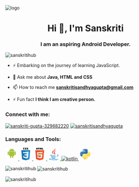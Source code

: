 ![logo](https://github.com/SanskritiHub/SanskritiHub/blob/main/Copy%20of%20Blue%20Yellow%20Futuristic%20Virtual%20Technology%20Blog%20Banner.png)
<h1 align="center">Hi 👋, I'm Sanskriti</h1>
<h3 align="center">I am an aspiring Android Developer.</h3>

<p align="left"> <img src="https://komarev.com/ghpvc/?username=sanskritihub&label=Profile%20views&color=0e75b6&style=flat" alt="sanskritihub" /> </p>

- ⚡ Embarking on the journey of learning JavaScript. 

- 💬 Ask me about **Java, HTML and CSS**

- 📫 How to reach me **sanskritisandhyagupta@gmail.com**

- ⚡ Fun fact **I think I am creative person.**

<h3 align="left">Connect with me:</h3>
<p align="left">
<a href="https://linkedin.com/in/sanskriti-gupta-329682220" target="blank"><img align="center" src="https://raw.githubusercontent.com/rahuldkjain/github-profile-readme-generator/master/src/images/icons/Social/linked-in-alt.svg" alt="sanskriti-gupta-329682220" height="30" width="40" /></a>
<a href="https://www.leetcode.com/sanskritisandhyagupta" target="blank"><img align="center" src="https://raw.githubusercontent.com/rahuldkjain/github-profile-readme-generator/master/src/images/icons/Social/leet-code.svg" alt="sanskritisandhyagupta" height="30" width="40" /></a>
</p>

<h3 align="left">Languages and Tools:</h3>
<p align="left"> <a href="https://developer.android.com" target="_blank" rel="noreferrer"> <img src="https://raw.githubusercontent.com/devicons/devicon/master/icons/android/android-original-wordmark.svg" alt="android" width="40" height="40"/> </a> <a href="https://www.w3schools.com/css/" target="_blank" rel="noreferrer"> <img src="https://raw.githubusercontent.com/devicons/devicon/master/icons/css3/css3-original-wordmark.svg" alt="css3" width="40" height="40"/> </a> <a href="https://www.w3.org/html/" target="_blank" rel="noreferrer"> <img src="https://raw.githubusercontent.com/devicons/devicon/master/icons/html5/html5-original-wordmark.svg" alt="html5" width="40" height="40"/> </a> <a href="https://www.java.com" target="_blank" rel="noreferrer"> <img src="https://raw.githubusercontent.com/devicons/devicon/master/icons/java/java-original.svg" alt="java" width="40" height="40"/> </a> <a href="https://kotlinlang.org" target="_blank" rel="noreferrer"> <img src="https://www.vectorlogo.zone/logos/kotlinlang/kotlinlang-icon.svg" alt="kotlin" width="40" height="40"/> </a> <a href="https://www.python.org" target="_blank" rel="noreferrer"> <img src="https://raw.githubusercontent.com/devicons/devicon/master/icons/python/python-original.svg" alt="python" width="40" height="40"/> </a> </p>

<p><img align="left" src="https://github-readme-stats.vercel.app/api/top-langs?username=sanskritihub&show_icons=true&locale=en&layout=compact" alt="sanskritihub" /></p>

<p>&nbsp;<img align="center" src="https://github-readme-stats.vercel.app/api?username=sanskritihub&show_icons=true&locale=en" alt="sanskritihub" /></p>

<p><img align="center" src="https://github-readme-streak-stats.herokuapp.com/?user=sanskritihub&" alt="sanskritihub" /></p>
